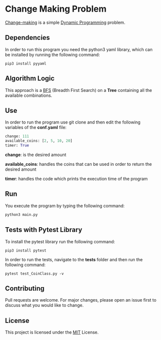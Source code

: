 # Change Making Problem

[Change-making](https://en.wikipedia.org/wiki/Change-making_problem) is a simple [Dynamic Programming](https://en.wikipedia.org/wiki/Dynamic_programming) problem.

## Dependencies

In order to run this program you need the python3 yaml library, which can be installed
by running the following command:

```terminal
pip3 install pyyaml
```

## Algorithm Logic

This approach is a [BFS](https://en.wikipedia.org/wiki/Breadth-first_search) (Breadth First Search) on a 
**Tree** containing all the available combinations.

## Use

In order to run the program use git clone and then edit the following variables of the
 **conf.yaml** file:

```python
change: 111
available_coins: [2, 5, 10, 20]
timer: True
```

**change**: is the desired amount

**available_coins**: handles the coins that can be used
in order to return the desired amount

**timer**: handles the code which prints the
execution time of the program

## Run

You execute the program by typing the following command:

```cmd
python3 main.py
```

## Tests with Pytest Library

To install the pytest library run the following command:

```
pip3 install pytest
```

In order to run the tests, navigate to the **tests** folder and then run the following command:

```
pytest test_CoinClass.py -v
```

## Contributing
Pull requests are welcome. For major changes, please open an issue first to discuss what you would like to change.

## License
This project is licensed under the [MIT](https://choosealicense.com/licenses/mit/) License.
